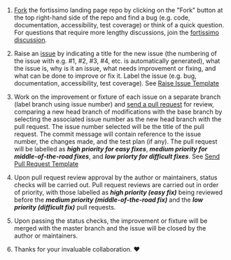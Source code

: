 1) [Fork](https://drive.google.com/file/d/1QL5jKdX-bcCAi48rcFNsbrKYAPGzx7dz/view?usp=sharing) the fortissimo landing page repo by clicking on the "Fork" button at the top right-hand side of the repo and 
find a bug (e.g. code, documentation, accessibility, test coverage) or think of a quick question. 
For questions that require more lengthy discussions, join the [fortissimo discussion](https://github.com/orgs/fortissimo-ff/teams/tech-ninjas).

2) Raise an [issue](https://github.com/fortissimo-ff/fortissimo-landing-page/issues/new) by indicating a title for the new issue (the numbering of the issue with e.g. #1, #2, #3, #4, etc. is automatically generated), what the issue is, why is it an issue, what needs improvement or fixing, and what can be done to improve or fix it. Label the issue (e.g. bug, documentation, accessibility, test coverage). See [Raise Issue Template](https://drive.google.com/file/d/1UzgmB9BTCTCktGcHotv1RqefrMg-vEcH/view?usp=sharing)

3) Work on the improvement or fixture of each issue on a separate branch (label branch using issue number) and [send a pull request](https://github.com/fortissimo-ff/fortissimo-landing-page/compare) for review, 
comparing a new head branch of modifications with the base branch by selecting the associated issue number as the new head branch with the pull request. 
The issue number selected will be the title of the pull request. The commit message will contain reference to the issue number, the changes made, and the test plan (if any). 
The pull request will be labelled as **_high priority for easy fixes_**, **_medium priority for middle-of-the-road fixes_**, and **_low priorty for difficult fixes_**. 
See [Send Pull Request Template](https://drive.google.com/file/d/1nxVJR6EqjN7oj24ZbuXUz52hlWjLoWD-/view?usp=sharing)

4) Upon pull request review approval by the author or maintainers, status checks will be carried out. 
Pull request reviews are carried out in order of priority, with those labelled as 
**_high priority (easy fix)_** being reviewed before the **_medium priority (middle-of-the-road fix)_** and the **_low priority (difficult fix)_** pull requests.

5) Upon passing the status checks, the improvement or fixture will be merged with the master branch and the issue will be closed by the author or maintainers.
 
6) Thanks for your invaluable collaboration. :heart:
